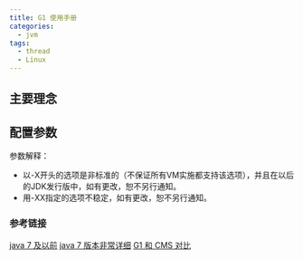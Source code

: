 ```yaml
---
title: G1 使用手册
categories:
  - jvm
tags:
  - thread
  - Linux
---
```


## 主要理念

## 配置参数
参数解释：
 - 以-X开头的选项是非标准的（不保证所有VM实施都支持该选项），并且在以后的JDK发行版中，如有更改，恕不另行通知。
  - 用-XX指定的选项不稳定，如有更改，恕不另行通知。


### 参考链接

[java 7 及以前](https://www.oracle.com/java/technologies/javase/vmoptions-jsp.html)
[java 7 版本非常详细](https://www.oracle.com/cn/technical-resources/articles/java/g1gc.html)
[G1 和 CMS 对比](https://www.oracle.com/webfolder/technetwork/tutorials/obe/java/G1GettingStarted/index.html)
